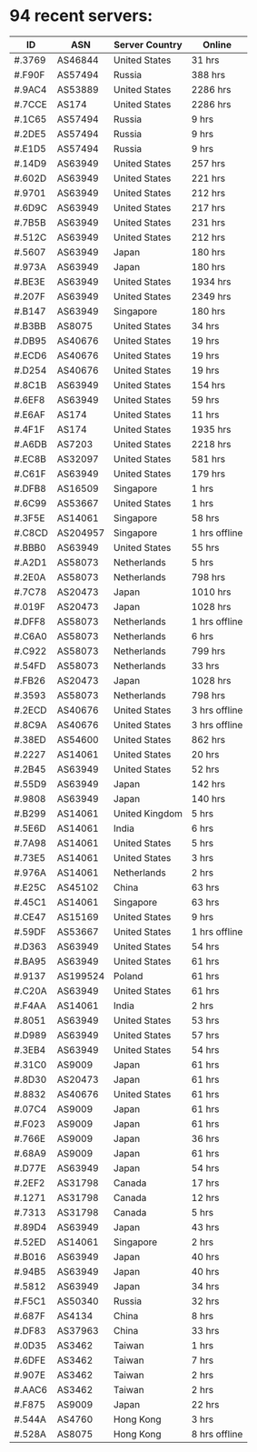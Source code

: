 # 94 recent servers:

| ID | ASN | Server Country | Online |
| ------ | ------ | ------ | ------ |
| #.3769 | AS46844 | United States | 31 hrs |
| #.F90F | AS57494 | Russia | 388 hrs |
| #.9AC4 | AS53889 | United States | 2286 hrs |
| #.7CCE | AS174 | United States | 2286 hrs |
| #.1C65 | AS57494 | Russia | 9 hrs |
| #.2DE5 | AS57494 | Russia | 9 hrs |
| #.E1D5 | AS57494 | Russia | 9 hrs |
| #.14D9 | AS63949 | United States | 257 hrs |
| #.602D | AS63949 | United States | 221 hrs |
| #.9701 | AS63949 | United States | 212 hrs |
| #.6D9C | AS63949 | United States | 217 hrs |
| #.7B5B | AS63949 | United States | 231 hrs |
| #.512C | AS63949 | United States | 212 hrs |
| #.5607 | AS63949 | Japan | 180 hrs |
| #.973A | AS63949 | Japan | 180 hrs |
| #.BE3E | AS63949 | United States | 1934 hrs |
| #.207F | AS63949 | United States | 2349 hrs |
| #.B147 | AS63949 | Singapore | 180 hrs |
| #.B3BB | AS8075 | United States | 34 hrs |
| #.DB95 | AS40676 | United States | 19 hrs |
| #.ECD6 | AS40676 | United States | 19 hrs |
| #.D254 | AS40676 | United States | 19 hrs |
| #.8C1B | AS63949 | United States | 154 hrs |
| #.6EF8 | AS63949 | United States | 59 hrs |
| #.E6AF | AS174 | United States | 11 hrs |
| #.4F1F | AS174 | United States | 1935 hrs |
| #.A6DB | AS7203 | United States | 2218 hrs |
| #.EC8B | AS32097 | United States | 581 hrs |
| #.C61F | AS63949 | United States | 179 hrs |
| #.DFB8 | AS16509 | Singapore | 1 hrs |
| #.6C99 | AS53667 | United States | 1 hrs |
| #.3F5E | AS14061 | Singapore | 58 hrs |
| #.C8CD | AS204957 | Singapore | 1 hrs offline |
| #.BBB0 | AS63949 | United States | 55 hrs |
| #.A2D1 | AS58073 | Netherlands | 5 hrs |
| #.2E0A | AS58073 | Netherlands | 798 hrs |
| #.7C78 | AS20473 | Japan | 1010 hrs |
| #.019F | AS20473 | Japan | 1028 hrs |
| #.DFF8 | AS58073 | Netherlands | 1 hrs offline |
| #.C6A0 | AS58073 | Netherlands | 6 hrs |
| #.C922 | AS58073 | Netherlands | 799 hrs |
| #.54FD | AS58073 | Netherlands | 33 hrs |
| #.FB26 | AS20473 | Japan | 1028 hrs |
| #.3593 | AS58073 | Netherlands | 798 hrs |
| #.2ECD | AS40676 | United States | 3 hrs offline |
| #.8C9A | AS40676 | United States | 3 hrs offline |
| #.38ED | AS54600 | United States | 862 hrs |
| #.2227 | AS14061 | United States | 20 hrs |
| #.2B45 | AS63949 | United States | 52 hrs |
| #.55D9 | AS63949 | Japan | 142 hrs |
| #.9808 | AS63949 | Japan | 140 hrs |
| #.B299 | AS14061 | United Kingdom | 5 hrs |
| #.5E6D | AS14061 | India | 6 hrs |
| #.7A98 | AS14061 | United States | 5 hrs |
| #.73E5 | AS14061 | United States | 3 hrs |
| #.976A | AS14061 | Netherlands | 2 hrs |
| #.E25C | AS45102 | China | 63 hrs |
| #.45C1 | AS14061 | Singapore | 63 hrs |
| #.CE47 | AS15169 | United States | 9 hrs |
| #.59DF | AS53667 | United States | 1 hrs offline |
| #.D363 | AS63949 | United States | 54 hrs |
| #.BA95 | AS63949 | United States | 61 hrs |
| #.9137 | AS199524 | Poland | 61 hrs |
| #.C20A | AS63949 | United States | 61 hrs |
| #.F4AA | AS14061 | India | 2 hrs |
| #.8051 | AS63949 | United States | 53 hrs |
| #.D989 | AS63949 | United States | 57 hrs |
| #.3EB4 | AS63949 | United States | 54 hrs |
| #.31C0 | AS9009 | Japan | 61 hrs |
| #.8D30 | AS20473 | Japan | 61 hrs |
| #.8832 | AS40676 | United States | 61 hrs |
| #.07C4 | AS9009 | Japan | 61 hrs |
| #.F023 | AS9009 | Japan | 61 hrs |
| #.766E | AS9009 | Japan | 36 hrs |
| #.68A9 | AS9009 | Japan | 61 hrs |
| #.D77E | AS63949 | Japan | 54 hrs |
| #.2EF2 | AS31798 | Canada | 17 hrs |
| #.1271 | AS31798 | Canada | 12 hrs |
| #.7313 | AS31798 | Canada | 5 hrs |
| #.89D4 | AS63949 | Japan | 43 hrs |
| #.52ED | AS14061 | Singapore | 2 hrs |
| #.B016 | AS63949 | Japan | 40 hrs |
| #.94B5 | AS63949 | Japan | 40 hrs |
| #.5812 | AS63949 | Japan | 34 hrs |
| #.F5C1 | AS50340 | Russia | 32 hrs |
| #.687F | AS4134 | China | 8 hrs |
| #.DF83 | AS37963 | China | 33 hrs |
| #.0D35 | AS3462 | Taiwan | 1 hrs |
| #.6DFE | AS3462 | Taiwan | 7 hrs |
| #.907E | AS3462 | Taiwan | 2 hrs |
| #.AAC6 | AS3462 | Taiwan | 2 hrs |
| #.F875 | AS9009 | Japan | 22 hrs |
| #.544A | AS4760 | Hong Kong | 3 hrs |
| #.528A | AS8075 | Hong Kong | 8 hrs offline |

